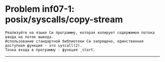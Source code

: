 **Problem inf07-1: posix/syscalls/copy-stream**
===================================================


    Реализуйте на языке Си программу, которая копирует содержимое потока ввода на поток вывода.
    Использование стандартной библиотеки Си запрещено, единственная доступная функция - это syscall(2).
    Точка входа в программу - функция _start.

***
